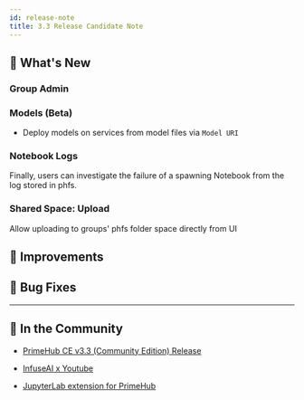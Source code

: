 ```yaml
---
id: release-note
title: 3.3 Release Candidate Note
---
```



## 🌟 What's New

### Group Admin

### Models (Beta)

+ Deploy models on services from model files via `Model URI`

### Notebook Logs

Finally, users can investigate the failure of a spawning Notebook from the log stored in phfs.

### Shared Space: Upload

Allow uploading to groups' phfs folder space directly from UI


## 🚀 Improvements

## 🧰 Bug Fixes

  
---

## 🎪 In the Community

+ [PrimeHub CE v3.3 (Community Edition) Release](https://github.com/InfuseAI/primehub/releases)

+ [InfuseAI x Youtube](https://www.youtube.com/channel/UCbbRUfqKPWfZxZY62Pian-g)

+ [JupyterLab extension for PrimeHub](https://github.com/InfuseAI/primehub-job/tree/master/jupyterlab_primehub)
